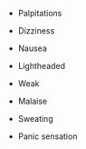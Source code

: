 - Palpitations

- Dizziness

- Nausea

- Lightheaded

- Weak

- Malaise

- Sweating

- Panic sensation